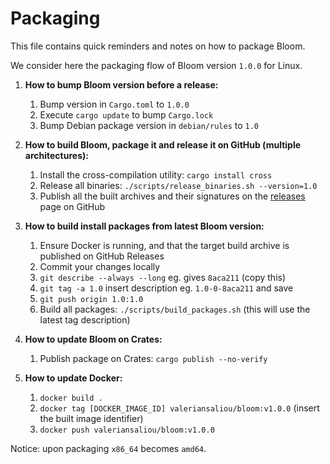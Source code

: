 Packaging
=========

This file contains quick reminders and notes on how to package Bloom.

We consider here the packaging flow of Bloom version `1.0.0` for Linux.

1. **How to bump Bloom version before a release:**
    1. Bump version in `Cargo.toml` to `1.0.0`
    2. Execute `cargo update` to bump `Cargo.lock`
    3. Bump Debian package version in `debian/rules` to `1.0`

2. **How to build Bloom, package it and release it on GitHub (multiple architectures):**
    1. Install the cross-compilation utility: `cargo install cross`
    2. Release all binaries: `./scripts/release_binaries.sh --version=1.0`
    3. Publish all the built archives and their signatures on the [releases](https://github.com/valeriansaliou/bloom/releases) page on GitHub

3. **How to build install packages from latest Bloom version:**
    1. Ensure Docker is running, and that the target build archive is published on GitHub Releases
    2. Commit your changes locally
    3. `git describe --always --long` eg. gives `8aca211` (copy this)
    4. `git tag -a 1.0` insert description eg. `1.0-0-8aca211` and save
    5. `git push origin 1.0:1.0`
    6. Build all packages: `./scripts/build_packages.sh` (this will use the latest tag description)

4. **How to update Bloom on Crates:**
    1. Publish package on Crates: `cargo publish --no-verify`

5. **How to update Docker:**
    1. `docker build .`
    2. `docker tag [DOCKER_IMAGE_ID] valeriansaliou/bloom:v1.0.0` (insert the built image identifier)
    3. `docker push valeriansaliou/bloom:v1.0.0`

Notice: upon packaging `x86_64` becomes `amd64`.
